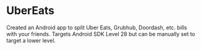 # UberEats
Created an Android app to split Uber Eats, Grubhub, Doordash, etc. bills with your friends. Targets Android SDK Level 28 but can be manually set to target a lower level. 

